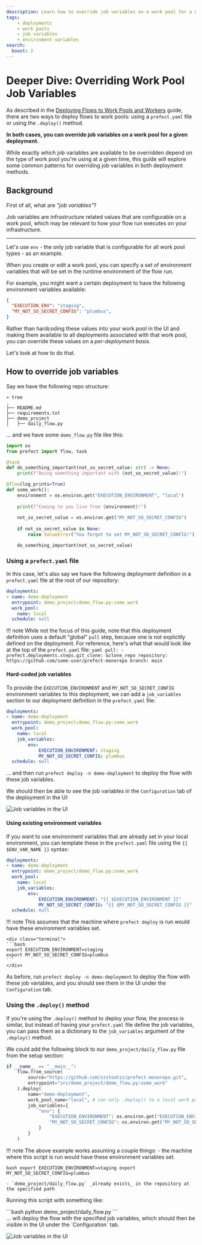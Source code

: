 ```yaml
---
description: Learn how to override job variables on a work pool for a given deployment.
tags:
    - deployments
    - work pools
    - job variables
    - environment variables
search:
  boost: 2
---
```


# Deeper Dive: Overriding Work Pool Job Variables

As described in the [Deploying Flows to Work Pools and Workers](/guides/prefect-deploy/) guide, there are two ways to deploy flows to work pools: using a `prefect.yaml` file or using the `.deploy()` method.

**In both cases, you can override job variables on a work pool for a given deployment.**

While exactly _which_ job variables are available to be overridden depend on the type of work pool you're using at a given time, this guide will explore some common patterns for overriding job variables in both deployment methods.

## Background
First of all, what are _"job variables"_?

Job variables are infrastructure related values that are configurable on a work pool, which may be relevant to how your flow run executes on your infrastructure.

<hr>

Let's use `env` - the only job variable that is configurable for all work pool types - as an example.

When you create or edit a work pool, you can specify a set of environment variables that will be set in the runtime environment of the flow run.

For example, you might want a certain deployment to have the following environment variables available:
```json
{
  "EXECUTION_ENV": "staging",
  "MY_NOT_SO_SECRET_CONFIG": "plumbus",
}
```

Rather than hardcoding these values into your work pool in the UI and making them available to all deployments associated with that work pool, you can override these values on a _per-deployment basis_.

Let's look at how to do that.

## How to override job variables
Say we have the following repo structure:
```
» tree
.
├── README.md
├── requirements.txt
├── demo_project
│   ├── daily_flow.py
```

... and we have some `demo_flow.py` file like this:

```python
import os
from prefect import flow, task

@task
def do_something_important(not_so_secret_value: str) -> None:
    print(f"Doing something important with {not_so_secret_value}!")

@flow(log_prints=True)
def some_work():
    environment = os.environ.get("EXECUTION_ENVIRONMENT", "local")
    
    print(f"Coming to you live from {environment}!")
    
    not_so_secret_value = os.environ.get("MY_NOT_SO_SECRET_CONFIG")
    
    if not_so_secret_value is None:
        raise ValueError("You forgot to set MY_NOT_SO_SECRET_CONFIG!")

    do_something_important(not_so_secret_value)
```
### Using a `prefect.yaml` file
In this case, let's also say we have the following deployment definition in a `prefect.yaml` file at the root of our repository:
```yaml
deployments:
- name: demo-deployment
  entrypoint: demo_project/demo_flow.py:some_work
  work_pool:
    name: local
  schedule: null
```

!!! note
    While not the focus of this guide, note that this deployment definition uses a default "global" `pull` step, because one is not explicitly defined on the deployment. For reference, here's what that would look like at the top of the `prefect.yaml` file:
    ```yaml
    pull:
    - prefect.deployments.steps.git_clone: &clone_repo
        repository: https://github.com/some-user/prefect-monorepo
        branch: main
    ```

#### Hard-coded job variables
To provide the `EXECUTION_ENVIRONMENT` and `MY_NOT_SO_SECRET_CONFIG` environment variables to this deployment, we can add a `job_variables` section to our deployment definition in the `prefect.yaml` file:

```yaml
deployments:
- name: demo-deployment
  entrypoint: demo_project/demo_flow.py:some_work
  work_pool:
    name: local
    job_variables:
        env:
            EXECUTION_ENVIRONMENT: staging
            MY_NOT_SO_SECRET_CONFIG: plumbus
  schedule: null
```

... and then run `prefect deploy -n demo-deployment` to deploy the flow with these job variables.

We should then be able to see the job variables in the `Configuration` tab of the deployment in the UI:

![Job variables in the UI](/img/guides/job-variables.png)

#### Using existing environment variables
If you want to use environment variables that are already set in your local environment, you can template these in the `prefect.yaml` file using the `{{ $ENV_VAR_NAME }}` syntax:

```yaml
deployments:
- name: demo-deployment
  entrypoint: demo_project/demo_flow.py:some_work
  work_pool:
    name: local
    job_variables:
        env:
            EXECUTION_ENVIRONMENT: "{{ $EXECUTION_ENVIRONMENT }}"
            MY_NOT_SO_SECRET_CONFIG: "{{ $MY_NOT_SO_SECRET_CONFIG }}"
  schedule: null
```

!!! note
    This assumes that the machine where `prefect deploy` is run would have these environment variables set.

    <div class="terminal">
    ```bash
    export EXECUTION_ENVIRONMENT=staging
    export MY_NOT_SO_SECRET_CONFIG=plumbus
    ```
    </div>

As before, run `prefect deploy -n demo-deployment` to deploy the flow with these job variables, and you should see them in the UI under the `Configuration` tab.

### Using the `.deploy()` method
If you're using the `.deploy()` method to deploy your flow, the process is similar, but instead of having your `prefect.yaml` file define the job variables, you can pass them as a dictionary to the `job_variables` argument of the `.deploy()` method.

We could add the following block to our `demo_project/daily_flow.py` file from the setup section:
```python
if __name__ == "__main__":
    flow.from_source(
        source="https://github.com/zzstoatzz/prefect-monorepo.git",
        entrypoint="src/demo_project/demo_flow.py:some_work"
    ).deploy(
        name="demo-deployment",
        work_pool_name="local", # can only .deploy() to a local work pool in prefect>=2.15.1
        job_variables={
            "env": {
                "EXECUTION_ENVIRONMENT": os.environ.get("EXECUTION_ENVIRONMENT", "local"),
                "MY_NOT_SO_SECRET_CONFIG": os.environ.get("MY_NOT_SO_SECRET_CONFIG")
            }
        }
    )
```

!!! note
    The above example works assuming a couple things:
    - the machine where this script is run would have these environment variables set.
    <div class="terminal">
    ```bash
    export EXECUTION_ENVIRONMENT=staging
    export MY_NOT_SO_SECRET_CONFIG=plumbus
    ```
    </div>

    - `demo_project/daily_flow.py` _already exists_ in the repository at the specified path

Running this script with something like:
<div class="terminal">
```bash
python demo_project/daily_flow.py
```
</div>
... will deploy the flow with the specified job variables, which should then be visible in the UI under the `Configuration` tab.

![Job variables in the UI](/img/guides/job-variables.png)